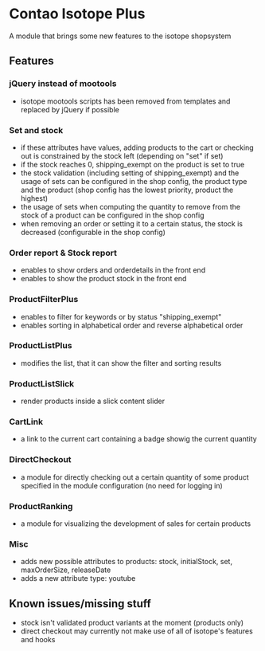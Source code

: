 # Contao Isotope Plus

A module that brings some new features to the isotope shopsystem


## Features

### jQuery instead of mootools
- isotope mootools scripts has been removed from templates and replaced by jQuery if possible

### Set and stock

- if these attributes have values, adding products to the cart or checking out is constrained by the stock left (depending on "set" if set)
- if the stock reaches 0, shipping_exempt on the product is set to true
- the stock validation (including setting of shipping_exempt) and the usage of sets can be configured in the shop config, the product type and the product (shop config has the lowest priority, product the highest)
- the usage of sets when computing the quantity to remove from the stock of a product can be configured in the shop config
- when removing an order or setting it to a certain status, the stock is decreased (configurable in the shop config)

### Order report & Stock report

- enables to show orders and orderdetails in the front end
- enables to show the product stock in the front end

### ProductFilterPlus

- enables to filter for keywords or by status "shipping_exempt"
- enables sorting in alphabetical order and reverse alphabetical order

### ProductListPlus

- modifies the list, that it can show the filter and sorting results

### ProductListSlick

- render products inside a slick content slider

### CartLink

- a link to the current cart containing a badge showig the current quantity

### DirectCheckout

- a module for directly checking out a certain quantity of some product specified in the module configuration (no need for logging in)

### ProductRanking

- a module for visualizing the development of sales for certain products

### Misc

- adds new possible attributes to products: stock, initialStock, set, maxOrderSize, releaseDate
- adds a new attribute type: youtube

## Known issues/missing stuff

- stock isn't validated product variants at the moment (products only)
- direct checkout may currently not make use of all of isotope's features and hooks